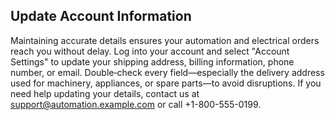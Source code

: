 ## Update Account Information

Maintaining accurate details ensures your automation and electrical orders reach you without delay. Log into your account and select "Account Settings" to update your shipping address, billing information, phone number, or email. Double‑check every field—especially the delivery address used for machinery, appliances, or spare parts—to avoid disruptions. If you need help updating your details, contact us at support@automation.example.com or call +1-800-555-0199.
